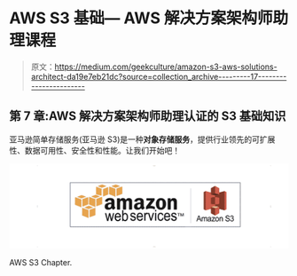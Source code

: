 # AWS S3 基础— AWS 解决方案架构师助理课程

> 原文：<https://medium.com/geekculture/amazon-s3-aws-solutions-architect-da19e7eb21dc?source=collection_archive---------17----------------------->

## 第 7 章:AWS 解决方案架构师助理认证的 S3 基础知识

亚马逊简单存储服务(亚马逊 S3)是一种**对象存储服务**，提供行业领先的可扩展性、数据可用性、安全性和性能。让我们开始吧！

![](img/395ac10d832f088e5fe58952e43cbdb1.png)

AWS S3 Chapter.